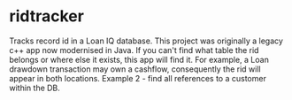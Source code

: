 # ridtracker
Tracks record id in a Loan IQ database.
This project was originally a legacy c++ app now modernised in Java.
If you can't find what table the rid belongs or where else it exists, this app will find it.
For example, a Loan drawdown transaction may own a cashflow, consequently the rid will appear in both locations.
Example 2 - find all references to a customer within the DB.


